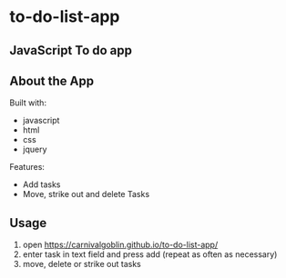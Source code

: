 # to-do-list-app

## JavaScript To do app

## About the App

Built with:

- javascript
- html
- css
- jquery

Features:

- Add tasks
- Move, strike out and delete Tasks

## Usage

1. open https://carnivalgoblin.github.io/to-do-list-app/
2. enter task in text field and press add (repeat as often as necessary)
3. move, delete or strike out tasks

